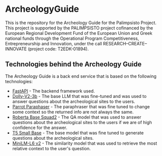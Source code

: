 # ArcheologyGuide
This is the repository for the Archeology Guide for the Palimpsisto Project.
This project is supported by the PALIMPSISTO project cofinanced by the European Regional Development Fund of the European Union and Greek national funds through the Operational Program Competitiveness, Entrepreneurship and Innovation, under the call RESEARCH–CREATE– INNOVATE (project code: T2EDK-01894).



## Technologies behind the Archeology Guide
The Archeology Guide is a back end service that is based on the following technologies:
* [FastAPI](https://fastapi.tiangolo.com/) - The  backend framework used.
* [Dolly-V2-3b](https://huggingface.co/databricks/dolly-v2-3b) - The base LLM that was fine-tuned and was used to answer questions about the archeological sites to the users.
* [Parrot Paraphaser](https://huggingface.co/prithivida/parrot_paraphraser_on_T5) - The paraphraser that was fine tuned to change some context so the returned info are not always the same.
* [Roberta Base Squad2](https://huggingface.co/deepset/roberta-base-squad2) - The QA model that was used to answer questions about the archeological sites to the users if we are of high confidence for the answer.
* [T5 Small Base](https://huggingface.co/allenai/t5-small-squad2-question-generation) - The base model that was fine tuned to generate questions about the archeological sites.
* [MiniLM-L6 v2](https://huggingface.co/sentence-transformers/all-MiniLM-L6-v2) - The similarity model that was used to retrieve the most relative context to the user's question.
